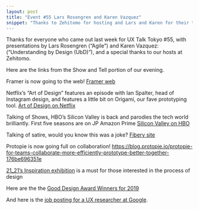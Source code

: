 ```yaml
---
layout: post
title: "Event #55 Lars Rosengren and Karen Vazquez"
snippet: "Thanks to Zehitomo for hosting and Lars and Karen for their talks on “Agile” and “Understanding by Design (UbD)” respectively.
---
```



Thanks for everyone who came out last week for UX Talk Tokyo #55, with presentations by Lars Rosengren (“Agile”) and Karen Vazquez: (“Understanding by Design (UbD)”), and a special thanks to our hosts at Zehitomo.

Here are the links from the Show and Tell portion of our evening.

Framer is now going to the web! [Framer web](https://www.framer.com/web/)

Netflix’s “Art of Design” features an episode with Ian Spalter, head of Instagram design, and features a little bit on Origami, our fave prototyping tool. [Art of Design on Netflix](https://www.netflix.com/title/80057883)

Talking of Shows, HBO’s Silicon Valley is back and parodies the tech world brilliantly. First five seasons are on JP Amazon Prime
[Silicon Valley on HBO](https://www.hbo.com/silicon-valley)

Talking of satire, would you know this was a joke? [Fibery site](https://fibery.io/freedom)

Protopie is now going full on collaboration!
https://blog.protopie.io/protopie-for-teams-collaborate-more-efficiently-prototype-better-together-176be696351e

[21_21’s Inspiration exhibition](http://www.2121designsight.jp/en/program/inspiration/) is a must for those interested in the process of design

Here are the the [Good Design Award Winners for 2019](https://www.g-mark.org/?locale=en)

And here is the [job posting for a UX researcher at Google](https://careers.google.com/jobs/results/102962814429078214-ux-researcher-google-maps-auto/).
